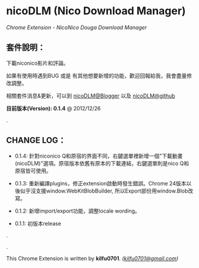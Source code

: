 nicoDLM (Nico Download Manager)
=====
 
*Chrome Extension - NicoNico Douga Download Manager*
 
套件說明：
-----
下載niconico影片和評論。

如果有使用時遇到BUG 或是 有其他想要新增的功能，歡迎回報給我，我會盡量修改調整。

相關套件消息&更新，可以到 [nicoDLM@Blogger](http://kilfu0701.blogspot.tw/2012/12/nico-download-manager-nicodlm.html) 以及 [nicoDLM@github](https://github.com/kilfu0701/nicoDLM)

**目前版本(Version): 0.1.4** @ 2012/12/26

.  

CHANGE LOG：
-----
  
  * 0.1.4:  針對niconico Q和原宿的界面不同，右鍵選單裡新增一個"下載動畫(nicoDLM)"選項。原宿版本依舊有原本的下載連結，右鍵選單則是nico Q和原宿皆可使用。

  * 0.1.3:  重新編譯plugins，修正extension啟動時發生錯誤。Chrome 24版本以後似乎沒支援window.WebKitBlobBuilder, 所以Export部份用window.Blob改寫。

  * 0.1.2:  新增import/export功能，調整locale wording。

  * 0.1.1:  初版本release

.

.

This Chrome Extension is written by **kilfu0701**. *(kilfu0701@gmail.com)*
